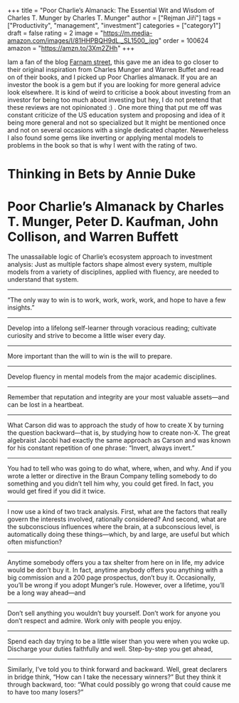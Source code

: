 +++
title = "Poor Charlie’s Almanack: The Essential Wit and Wisdom of Charles T. Munger by Charles T. Munger"
author = ["Rejman Jiří"]
tags = ["Productivity", "management", "investment"]
categories = ["category1"]
draft = false
rating = 2
image = "https://m.media-amazon.com/images/I/81HHPBQH9dL._SL1500_.jpg"
order = 100624
amazon = "https://amzn.to/3Xm2ZHh"
+++

Iam a fan of the blog [Farnam street](https://fs.blog/), this gave me an idea to go closer to their original inspiration from Charles Munger and Warren Buffet and read on of their books, and I picked up Poor Charlies almanack. If you are an investor the book is a gem but if you are looking for more general advice look elsewhere. It is kind of weird to criticise a book about investing from an investor for being too much about investing but hey, I do not pretend that these reviews are not opinionated :) . One more thing that put me off was constant criticize of the US education system and proposing and idea of it being more general and not so specialized but It might be mentioned once and not on several occasions with a single dedicated chapter. Newerheless I also found some gems like inverting or applying mental models to problems in the book so that is why I went with the rating of two.  

<!--more-->

# Thinking in Bets by Annie Duke

# Poor Charlie’s Almanack by Charles T. Munger, Peter D. Kaufman, John Collison, and Warren Buffett

The unassailable logic of Charlie’s ecosystem approach to investment analysis: Just as multiple factors shape almost every system, multiple models from a variety of disciplines, applied with fluency, are needed to understand that system.

---


“The only way to win is to work, work, work, work, and hope to have a few insights.”

---


Develop into a lifelong self-learner through voracious reading; cultivate curiosity and strive to become a little wiser every day.

---


More important than the will to win is the will to prepare.

---


Develop fluency in mental models from the major academic disciplines.

---


Remember that reputation and integrity are your most valuable assets—and can be lost in a heartbeat.

---


What Carson did was to approach the study of how to create X by turning the question backward—that is, by studying how to create non-X. The great algebraist Jacobi had exactly the same approach as Carson and was known for his constant repetition of one phrase: “Invert, always invert.”

---


You had to tell who was going to do what, where, when, and why. And if you wrote a letter or directive in the Braun Company telling somebody to do something and you didn’t tell him why, you could get fired. In fact, you would get fired if you did it twice.

---


I now use a kind of two track analysis. First, what are the factors that really govern the interests involved, rationally considered? And second, what are the subconscious influences where the brain, at a subconscious level, is automatically doing these things—which, by and large, are useful but which often misfunction?

---

Anytime somebody offers you a tax shelter from here on in life, my advice would be don’t buy it. In fact, anytime anybody offers you anything with a big commission and a 200 page prospectus, don’t buy it. Occasionally, you’ll be wrong if you adopt Munger’s rule. However, over a lifetime, you’ll be a long way ahead—and

---


Don’t sell anything you wouldn’t buy yourself. Don’t work for anyone you don’t respect and admire. Work only with people you enjoy.

---


Spend each day trying to be a little wiser than you were when you woke up. Discharge your duties faithfully and well. Step-by-step you get ahead,

---


Similarly, I’ve told you to think forward and backward. Well, great declarers in bridge think, “How can I take the necessary winners?” But they think it through backward, too: “What could possibly go wrong that could cause me to have too many losers?”





